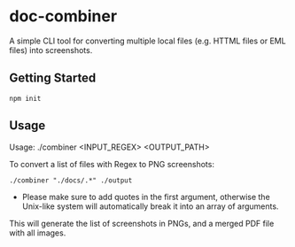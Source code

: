 # doc-combiner

A simple CLI tool for converting multiple local files (e.g. HTTML files or EML files) into screenshots.

## Getting Started

```
npm init
```

## Usage

Usage: ./combiner <INPUT_REGEX> <OUTPUT_PATH>

To convert a list of files with Regex to PNG screenshots:

```
./combiner "./docs/.*" ./output
```

* Please make sure to add quotes in the first argument, otherwise the Unix-like system will automatically break it into an array of arguments.

This will generate the list of screenshots in PNGs, and a merged PDF file with all images.

